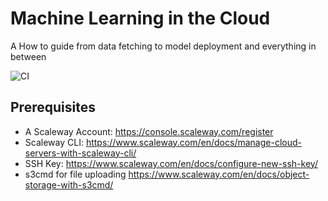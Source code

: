 # Machine Learning in the Cloud
A How to guide from data fetching to model deployment and everything in between

![CI](https://github.com/SaschaMet/E2E_ML_Scaleway/workflows/CI/badge.svg?branch=main)

## Prerequisites
- A Scaleway Account: https://console.scaleway.com/register
- Scaleway CLI: https://www.scaleway.com/en/docs/manage-cloud-servers-with-scaleway-cli/
- SSH Key: https://www.scaleway.com/en/docs/configure-new-ssh-key/
- s3cmd for file uploading https://www.scaleway.com/en/docs/object-storage-with-s3cmd/